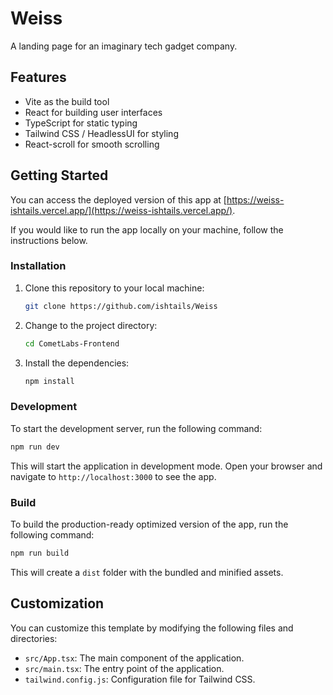 # Weiss

A landing page for an imaginary tech gadget company.

## Features

- Vite as the build tool
- React for building user interfaces
- TypeScript for static typing
- Tailwind CSS / HeadlessUI for styling
- React-scroll for smooth scrolling

## Getting Started

You can access the deployed version of this app at [https://weiss-ishtails.vercel.app/](https://weiss-ishtails.vercel.app/).

If you would like to run the app locally on your machine, follow the instructions below.

### Installation

1. Clone this repository to your local machine:

   ```bash
   git clone https://github.com/ishtails/Weiss
   ```

2. Change to the project directory:

   ```bash
   cd CometLabs-Frontend
   ```

3. Install the dependencies:

   ```bash
   npm install
   ```

### Development

To start the development server, run the following command:

```bash
npm run dev
```

This will start the application in development mode. Open your browser and navigate to `http://localhost:3000` to see the app.

### Build

To build the production-ready optimized version of the app, run the following command:

```bash
npm run build
```

This will create a `dist` folder with the bundled and minified assets.

## Customization

You can customize this template by modifying the following files and directories:

- `src/App.tsx`: The main component of the application.
- `src/main.tsx`: The entry point of the application.
- `tailwind.config.js`: Configuration file for Tailwind CSS.
